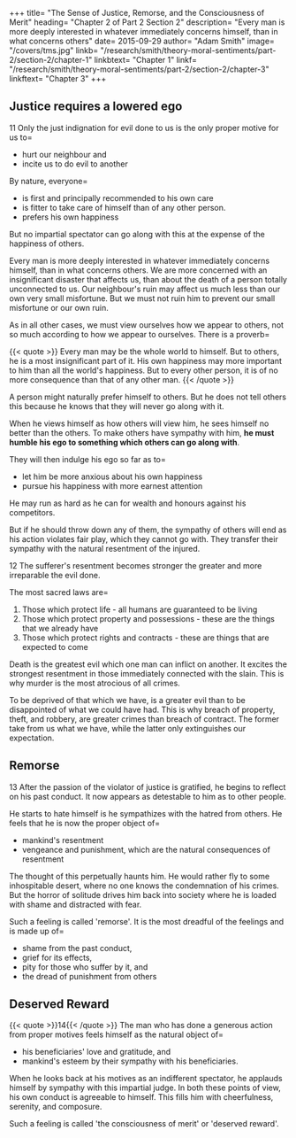 


+++
title=  "The Sense of Justice, Remorse, and the Consciousness of Merit"
heading=  "Chapter 2 of Part 2 Section 2"
description=  "Every man is more deeply interested in whatever immediately concerns himself, than in what concerns others"
date=  2015-09-29
author=  "Adam Smith"
image=  "/covers/tms.jpg"
linkb=  "/research/smith/theory-moral-sentiments/part-2/section-2/chapter-1"
linkbtext=  "Chapter 1"
linkf=  "/research/smith/theory-moral-sentiments/part-2/section-2/chapter-3"
linkftext=  "Chapter 3"
+++


## Justice requires a lowered ego

11 Only the just indignation for evil done to us is the only proper motive for us to= 
- hurt our neighbour and
- incite us to do evil to another 

<!-- person's natural preference for his own happiness above that of others in order to= 
- disturb the happiness of others merely because it stands in the way of our own happiness,
- take useful things from others merely because it may be more useful to us, and
- indulge at the expence of other people. -->

By nature, everyone= 
- is first and principally recommended to his own care
- is fitter to take care of himself than of any other person. 
- prefers his own happiness

But no impartial spectator can go along with this at the expense of the happiness of others.

Every man is more deeply interested in whatever immediately concerns himself, than in what concerns others.  We are more concerned with an insignificant disaster that affects us, than about the death of a person totally unconnected to us. Our neighbour's ruin may affect us much less than our own very small misfortune. But we must not ruin him to prevent our small misfortune or our own ruin. 

As in all other cases, we must view ourselves how we appear to others, not so much according to how we appear to ourselves. There is a proverb= 

{{< quote >}}
Every man may be the whole world to himself. But to others, he is a most insignificant part of it. His own happiness may more important to him than all the world's happiness. But to every other person, it is of no more consequence than that of any other man.
{{< /quote >}}

A person might naturally prefer himself to others. But he does not tell others this because he knows that they will never go along with it. 

When he views himself as how others will view him, he sees himself no better than the others. To make others have sympathy with him, **he must humble his ego to something which others can go along with**.
<!--  self-love, as on all other occasions -->
<!-- - bring his self-love down  -->
<!-- - how natural soever it may be to him, it must always appear excessive and extravagant to them -->

<!--  to them,  but one of the multitude . If he wants the impartial spectator to enter into the principles of his conduct, which he has the greatest desire to do, he  -->
They will then indulge his ego so far as to= 
- let him be more anxious about his own happiness
- pursue his happiness with more earnest attention

<!-- Thus, whenever they place themselves in his situation, they will readily go along with him.  -->

He may run as hard as he can for wealth and honours against his competitors. <!-- He can strain every nerve and muscle to outstrip all his competitors.  -->

But if he should throw down any of them, the sympathy of others will end as his action violates fair play, which they cannot go with. They transfer their sympathy with the natural resentment of the injured. 

<!-- The offender becomes the object of their hatred and indignation. He is sensible that he becomes so and feels that those feelings are ready to burst out from all sides against him. -->
<!-- To them, the other man is as good as he. They do not enter into his self-love. -->


12 The sufferer's resentment becomes stronger the greater and more irreparable the evil done. <!-- Likewise, the spectators' sympathetic indignation and the agent's sense of guilt runs higher. --> 

The most sacred laws are= 
1. Those which protect life - all humans are guaranteed to be living
2. Those which protect property and possessions - these are the things that we already have 
3. Those which protect rights and contracts - these are things that are expected to come

Death is the greatest evil which one man can inflict on another. It excites the strongest resentment in those immediately connected with the slain. This is why murder is the most atrocious of all crimes. 

To be deprived of that which we have, is a greater evil than to be disappointed of what we could have had. This is why breach of property, theft, and robbery, <!-- which , --> are greater crimes than breach of contract. The former take from us what we have, while the latter only extinguishes our expectation. 

<!-- Thus, the laws which protect life are the most sacred, and those which guard protect property and possessions are the next most sacred. The last most sacred are those which protect personal rights. 

, or what is due to him from the promises of others. -->


## Remorse

13 After the passion of the violator of justice is gratified, he begins to reflect on his past conduct. It now appears as detestable to him as to other people.

<!--  can never reflect on the people's feelings without feeling shame, horror, and consternation. 
 is  He then can no longer enter into the motives which influenced it.  -->

He starts to hate himself is he sympathizes with the hatred from others. He feels that he is now the proper object of= 
- mankind's resentment
- vengeance and punishment, which are the natural consequences of resentment

<!-- for him, he becomes the object of his own hatred. The person who suffered by his injustice now calls on his pity. He is grieved at the thought of it. He regrets the unhappy effects of his own conduct.  -->

The thought of this perpetually haunts him. He would rather fly to some inhospitable desert, where no one knows the condemnation of his crimes. But the horror of solitude drives him back into society where he is loaded with shame and distracted with fear. <!-- , in order to supplicate some protection from those very judges, who he knows have already condemned him. -->

<!-- He dares not look at society in the face. He imagines himself as it were rejected and thrown out from the affections of all mankind. He cannot hope for sympathy in this. The remembrance of his crimes has shut out all fellow-feeling from his fellow-creatures. He is most afraid of their feelings for him. -->
<!-- Everything seems hostile. -->
 

<!-- But solitude is still more dreadful than society.
His own thoughts present him only with what is melancholy, unfortunate, and disastrous. -->
<!-- , the  forebodings of incomprehensible misery and ruin. -->
 
<!-- He comes again into the presence of mankind.
He is astonished to appear before them. -->

Such a feeling is called 'remorse'. It is the most dreadful of the feelings and is made up of= 
- shame from the <!-- sense of the impropriety of --> past conduct,
- grief for its effects,
- pity for those who suffer by it, and
- the dread of punishment from others
<!-- the consciousness of the justly provoked resentment of all rational creatures. -->


## Deserved Reward

{{< quote >}}14{{< /quote >}} <!-- The opposite behaviour naturally inspires the opposite feeling.  -->The man who has done a generous action from proper motives feels himself as the natural object of= 
- his beneficiaries' love and gratitude, and
- mankind's esteem by their sympathy with his beneficiaries.

When he looks back at his motives as an indifferent spectator, he applauds himself by sympathy with this impartial judge. In both these points of view, his own conduct is agreeable to himself. This fills him with cheerfulness, serenity, and composure. <!-- He is in friendship and harmony with all mankind. --> 
<!-- He looks on his fellow-creatures with confidence and benevolent satisfaction. He is secure that he has rendered himself worthy of their most favourable regards.  -->

Such a feeling is called 'the consciousness of merit' or 'deserved reward'.
